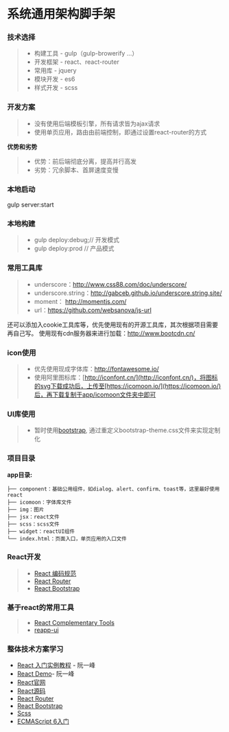 系统通用架构脚手架
===================

### 技术选择
> - 构建工具 - gulp（gulp-browerify ...）
> - 开发框架 - react、react-router
> - 常用库 - jquery
> - 模块开发 - es6
> - 样式开发 - scss

### 开发方案
> - 没有使用后端模板引擎，所有请求皆为ajax请求
> - 使用单页应用，路由由前端控制，即通过设置react-router的方式

**优势和劣势**

> - 优势：前后端彻底分离，提高并行高发
> - 劣势：冗余脚本、首屏速度变慢

### 本地启动
gulp server:start

### 本地构建
> - gulp deploy:debug;// 	开发模式
> - gulp deploy:prod // 产品模式

### 常用工具库
> - underscore：http://www.css88.com/doc/underscore/
> - underscore.string：http://gabceb.github.io/underscore.string.site/
> - moment： http://momentjs.com/
> - url：https://github.com/websanova/js-url

还可以添加入cookie工具库等，优先使用现有的开源工具库，其次根据项目需要再自己写。
使用现有cdn服务器来进行加载：http://www.bootcdn.cn/

### icon使用
> - 优先使用现成字体库：http://fontawesome.io/
> - 使用阿里图标库：[http://iconfont.cn/](http://iconfont.cn/)，将图标的svg下载成功后，上传至[https://icomoon.io/](https://icomoon.io/)后，再下载复制于app/icomoon文件夹中即可

### UI库使用
> - 暂时使用[bootstrap](http://www.bootcss.com/), 通过重定义bootstrap-theme.css文件来实现定制化


### 项目目录

 **app目录:**

```
├── component：基础公用组件，如dialog、alert、confirm、toast等，这里最好使用react
├── icomoon：字体库文件
├── img：图片
├── jsx：react文件
├── scss：scss文件
├── widget：reactUI组件
└── index.html：页面入口，单页应用的入口文件
```


### React开发

> - [React 编码规范](https://github.com/Minwe/style-guide/blob/master/React.js.md)
> - [React Router](https://github.com/rackt/react-router)
> - [React Bootstrap](http://react-bootstrap.github.io/)


### 基于react的常用工具
> - [React Complementary Tools](https://github.com/facebook/react/wiki/Complementary-Tools)
> - [reapp-ui](https://github.com/reapp/reapp-ui)


### 整体技术方案学习
- [React 入门实例教程](http://www.ruanyifeng.com/blog/2015/03/react.html) - 阮一峰
- [React Demo](https://github.com/ruanyf/react-demos)- 阮一峰
- [React官网](https://facebook.github.io/react/)
- [React源码](https://github.com/facebook/react)
- [React Router](https://github.com/rackt/react-router)
- [React Bootstrap](http://react-bootstrap.github.io/)
- [Scss](http://sass-lang.com/)
- [ECMAScript 6入门](http://es6.ruanyifeng.com/)